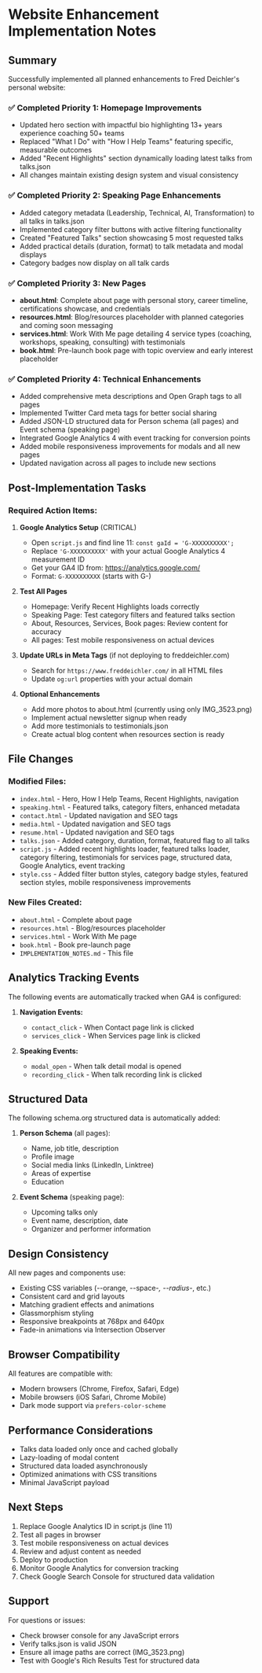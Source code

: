 # Website Enhancement Implementation Notes

## Summary

Successfully implemented all planned enhancements to Fred Deichler's personal website:

### ✅ Completed Priority 1: Homepage Improvements
- Updated hero section with impactful bio highlighting 13+ years experience coaching 50+ teams
- Replaced "What I Do" with "How I Help Teams" featuring specific, measurable outcomes
- Added "Recent Highlights" section dynamically loading latest talks from talks.json
- All changes maintain existing design system and visual consistency

### ✅ Completed Priority 2: Speaking Page Enhancements
- Added category metadata (Leadership, Technical, AI, Transformation) to all talks in talks.json
- Implemented category filter buttons with active filtering functionality
- Created "Featured Talks" section showcasing 5 most requested talks
- Added practical details (duration, format) to talk metadata and modal displays
- Category badges now display on all talk cards

### ✅ Completed Priority 3: New Pages
- **about.html**: Complete about page with personal story, career timeline, certifications showcase, and credentials
- **resources.html**: Blog/resources placeholder with planned categories and coming soon messaging
- **services.html**: Work With Me page detailing 4 service types (coaching, workshops, speaking, consulting) with testimonials
- **book.html**: Pre-launch book page with topic overview and early interest placeholder

### ✅ Completed Priority 4: Technical Enhancements
- Added comprehensive meta descriptions and Open Graph tags to all pages
- Implemented Twitter Card meta tags for better social sharing
- Added JSON-LD structured data for Person schema (all pages) and Event schema (speaking page)
- Integrated Google Analytics 4 with event tracking for conversion points
- Added mobile responsiveness improvements for modals and all new pages
- Updated navigation across all pages to include new sections

## Post-Implementation Tasks

### Required Action Items:

1. **Google Analytics Setup** (CRITICAL)
   - Open `script.js` and find line 11: `const gaId = 'G-XXXXXXXXXX';`
   - Replace `'G-XXXXXXXXXX'` with your actual Google Analytics 4 measurement ID
   - Get your GA4 ID from: https://analytics.google.com/
   - Format: `G-XXXXXXXXXX` (starts with G-)

2. **Test All Pages**
   - Homepage: Verify Recent Highlights loads correctly
   - Speaking Page: Test category filters and featured talks section
   - About, Resources, Services, Book pages: Review content for accuracy
   - All pages: Test mobile responsiveness on actual devices

3. **Update URLs in Meta Tags** (if not deploying to freddeichler.com)
   - Search for `https://www.freddeichler.com/` in all HTML files
   - Update `og:url` properties with your actual domain

4. **Optional Enhancements**
   - Add more photos to about.html (currently using only IMG_3523.png)
   - Implement actual newsletter signup when ready
   - Add more testimonials to testimonials.json
   - Create actual blog content when resources section is ready

## File Changes

### Modified Files:
- `index.html` - Hero, How I Help Teams, Recent Highlights, navigation
- `speaking.html` - Featured talks, category filters, enhanced metadata
- `contact.html` - Updated navigation and SEO tags
- `media.html` - Updated navigation and SEO tags  
- `resume.html` - Updated navigation and SEO tags
- `talks.json` - Added category, duration, format, featured flag to all talks
- `script.js` - Added recent highlights loader, featured talks loader, category filtering, testimonials for services page, structured data, Google Analytics, event tracking
- `style.css` - Added filter button styles, category badge styles, featured section styles, mobile responsiveness improvements

### New Files Created:
- `about.html` - Complete about page
- `resources.html` - Blog/resources placeholder
- `services.html` - Work With Me page
- `book.html` - Book pre-launch page
- `IMPLEMENTATION_NOTES.md` - This file

## Analytics Tracking Events

The following events are automatically tracked when GA4 is configured:

1. **Navigation Events:**
   - `contact_click` - When Contact page link is clicked
   - `services_click` - When Services page link is clicked

2. **Speaking Events:**
   - `modal_open` - When talk detail modal is opened
   - `recording_click` - When talk recording link is clicked

## Structured Data

The following schema.org structured data is automatically added:

1. **Person Schema** (all pages):
   - Name, job title, description
   - Profile image
   - Social media links (LinkedIn, Linktree)
   - Areas of expertise
   - Education

2. **Event Schema** (speaking page):
   - Upcoming talks only
   - Event name, description, date
   - Organizer and performer information

## Design Consistency

All new pages and components use:
- Existing CSS variables (--orange, --space-*, --radius-*, etc.)
- Consistent card and grid layouts
- Matching gradient effects and animations
- Glassmorphism styling
- Responsive breakpoints at 768px and 640px
- Fade-in animations via Intersection Observer

## Browser Compatibility

All features are compatible with:
- Modern browsers (Chrome, Firefox, Safari, Edge)
- Mobile browsers (iOS Safari, Chrome Mobile)
- Dark mode support via `prefers-color-scheme`

## Performance Considerations

- Talks data loaded only once and cached globally
- Lazy-loading of modal content
- Structured data loaded asynchronously
- Optimized animations with CSS transitions
- Minimal JavaScript payload

## Next Steps

1. Replace Google Analytics ID in script.js (line 11)
2. Test all pages in browser
3. Test mobile responsiveness on actual devices
4. Review and adjust content as needed
5. Deploy to production
6. Monitor Google Analytics for conversion tracking
7. Check Google Search Console for structured data validation

## Support

For questions or issues:
- Check browser console for any JavaScript errors
- Verify talks.json is valid JSON
- Ensure all image paths are correct (IMG_3523.png)
- Test with Google's Rich Results Test for structured data

